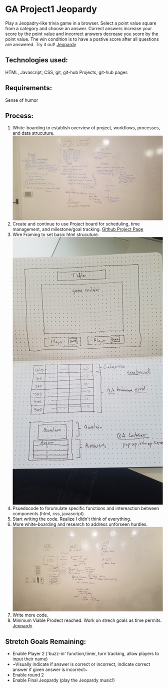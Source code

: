 # GA Project1 Jeopardy

  Play a Jeopadry-like trivia game in a browser. Select a point value square from a category and choose an answer. Correct answers increase your score by the point value and incorrect answers decrease you score by the point value. The win condition is to have a postive score after all questions are answered.
  Try it out! [Jeopardy](https://sladeinseat.github.io/GA-Project1-Jeopardy/)

## Technologies used:
  HTML, Javascript, CSS, git, git-hub Projects, git-hub pages

## Requirements:
  Sense of humor

## Process:
1. White-boarding to establish overview of project, workflows, processes, and data strucuture. ![whiteboard1](/images/whiteboard_1.jpg)
1. Create and continue to use Project board for scheduling, time management, and milestone/goal tracking.   [GIthub Project Page](https://github.com/SladeInSeat/GA-Project1-Jeopardy/projects/1)
1. Wire Framing to set basic html strucuture.![wireframe1](/images/wire_frame.jpg)
1. Psuedocode to forumulate specific functions and intereaction between components (html, css, javascript)
1. Start writing the code. Realize I didn't think of everything.
1. More white-boarding and research to address unforseen hurdles.
![whiteboard2](/images/whiteboard_2.jpg)
1. Write more code.
1. Minimum Viable Prodect reached. Work on strech goals as time permits.
[Jeopardy](https://sladeinseat.github.io/GA-Project1-Jeopardy/)



## Stretch Goals Remaining:
* Enable Player 2 ('buzz-in' function,timer, turn tracking, allow players to input their name)
* ~Visually indicate if answer is correct or incorrect, indicate correct answer if given answer is incorrect~
* Enable round 2
* Enable Final Jeopardy (play the Jeopardy music!)

